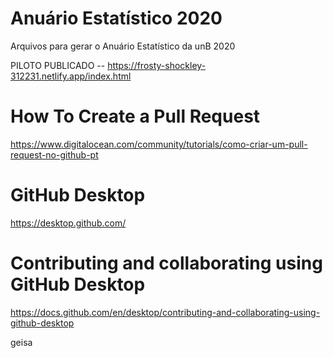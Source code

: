 # Anuário Estatístico 2020
Arquivos para gerar o Anuário Estatístico da unB 2020


PILOTO PUBLICADO -- https://frosty-shockley-312231.netlify.app/index.html


# How To Create a Pull Request
https://www.digitalocean.com/community/tutorials/como-criar-um-pull-request-no-github-pt

# GitHub Desktop
https://desktop.github.com/

# Contributing and collaborating using GitHub Desktop
https://docs.github.com/en/desktop/contributing-and-collaborating-using-github-desktop

geisa